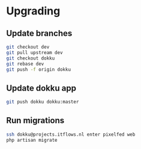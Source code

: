 # Upgrading

## Update branches

```sh
git checkout dev
git pull upstream dev
git checkout dokku
git rebase dev
git push -f origin dokku
```

## Update dokku app

```sh
git push dokku dokku:master
```

## Run migrations

```sh
ssh dokku@projects.itflows.nl enter pixelfed web
php artisan migrate
```
